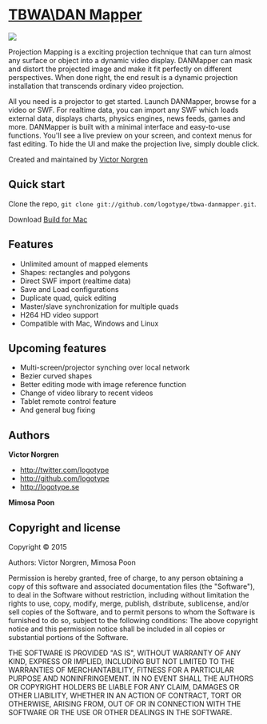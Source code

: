 [TBWA\DAN Mapper](http://labs.tbwa.com.hk/danmapper/)
=================

<img src="http://logotype.se/dnmp.png">

Projection Mapping is a exciting projection technique that can turn almost any surface or object into a dynamic video display. DANMapper can mask and distort the projected image and make it fit perfectly on different perspectives. When done right, the end result is a dynamic projection installation that transcends ordinary video projection. 

All you need is a projector to get started. Launch DANMapper, browse for a video or SWF. For realtime data, you can import any SWF which loads external data, displays charts, physics engines, news feeds, games and more. DANMapper is built with a minimal interface and easy-to-use functions. You'll see a live preview on your screen, and context menus for fast editing. To hide the UI and make the projection live, simply double click. 

Created and maintained by [Victor Norgren](http://logotype.se)

Quick start
-----------

Clone the repo, `git clone git://github.com/logotype/tbwa-danmapper.git`.

Download [Build for Mac](http://labs.tbwa.com.hk/danmapper/DANMapper_0932.zip)

Features
--------

+ Unlimited amount of mapped elements
+ Shapes: rectangles and polygons
+ Direct SWF import (realtime data)
+ Save and Load configurations
+ Duplicate quad, quick editing
+ Master/slave synchronization for multiple quads
+ H264 HD video support
+ Compatible with Mac, Windows and Linux

Upcoming features
-----------------

+ Multi-screen/projector synching over local network
+ Bezier curved shapes
+ Better editing mode with image reference function
+ Change of video library to recent videos
+ Tablet remote control feature
+ And general bug fixing

Authors
-------

**Victor Norgren**

+ http://twitter.com/logotype
+ http://github.com/logotype
+ http://logotype.se

**Mimosa Poon**


Copyright and license
---------------------

Copyright © 2015

Authors: Victor Norgren, Mimosa Poon

Permission is hereby granted, free of charge, to any person obtaining a copy
of this software and associated documentation files (the "Software"), to
deal in the Software without restriction, including without limitation the
rights to use, copy, modify, merge, publish, distribute, sublicense, and/or
sell copies of the Software, and to permit persons to whom the Software is
furnished to do so, subject to the following conditions:  The above copyright
notice and this permission notice shall be included in all copies or
substantial portions of the Software.

THE SOFTWARE IS PROVIDED "AS IS", WITHOUT WARRANTY OF ANY KIND, EXPRESS OR
IMPLIED, INCLUDING BUT NOT LIMITED TO THE WARRANTIES OF MERCHANTABILITY,
FITNESS FOR A PARTICULAR PURPOSE AND NONINFRINGEMENT. IN NO EVENT SHALL THE
AUTHORS OR COPYRIGHT HOLDERS BE LIABLE FOR ANY CLAIM, DAMAGES OR OTHER
LIABILITY, WHETHER IN AN ACTION OF CONTRACT, TORT OR OTHERWISE, ARISING FROM,
OUT OF OR IN CONNECTION WITH THE SOFTWARE OR THE USE OR OTHER DEALINGS
IN THE SOFTWARE. 

